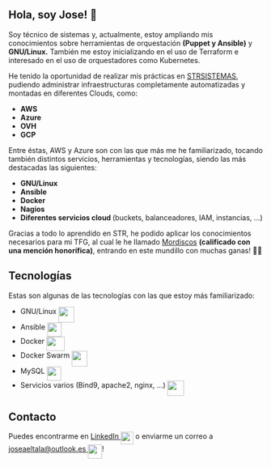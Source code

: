 ## Hola, soy Jose! 👋 
Soy técnico de sistemas y, actualmente, estoy ampliando mis conocimientos sobre herramientas de orquestación <b>(Puppet y Ansible)</b> y <b>GNU/Linux.</b> También me estoy inicializando en el uso de Terraform e interesado en el uso de orquestadores como Kubernetes. 

He tenido la oportunidad de realizar mis prácticas en [STRSISTEMAS](https://www.strsistemas.com/), pudiendo administrar infraestructuras completamente automatizadas y montadas en diferentes Clouds, como:
<b>
 - AWS
 - Azure
 - OVH
 - GCP</b>

Entre éstas, AWS y Azure son con las que más me he familiarizado, tocando también distintos servicios, herramientas y tecnologías, siendo las más destacadas las siguientes:
 <b>
 - GNU/Linux
 - Ansible
 - Docker
 - Nagios
 - Diferentes servicios cloud </b>(buckets, balanceadores, IAM, instancias, ...)

Gracias a todo lo aprendido en STR, he podido aplicar los conocimientos necesarios para mi TFG, al cual le he llamado [Mordiscos](https://github.com/joseaeltala/mordiscos) <b>(calificado con una mención honorífica)</b>, entrando en este mundillo con muchas ganas! 💪🏻

## Tecnologías

Estas son algunas de las tecnologías con las que estoy más familiarizado:
 - GNU/Linux <img src="https://icons.iconarchive.com/icons/osullivanluke/orb-os-x/256/Terminal-icon.png" width="31" height="31" align="top"/>
 - Ansible <img src="https://onthedock.github.io/images/ansible.png" width="28" height="28" align="top"/>
 - Docker <img src="https://www.underworldcode.org/content/images/size/w600/2020/08/Moby-logo-1.png" width="36" height="28" align="top"/>
 - Docker Swarm <img src="https://ih1.redbubble.net/image.249981913.5811/flat,128x128,075,t.u4.jpg" width="31" height="31" align="top"/>
 - MySQL <img src="https://net-load.com/wp-content/uploads/2015/03/mysql.png" width="28" height="28" align="top"/>
 - Servicios varios (Bind9, apache2, nginx, ...) <img src="https://pbs.twimg.com/media/DkxA7rgVAAAQ917.png" width="33" height="30" align="top"/>

## Contacto

Puedes encontrarme en [LinkedIn <img src="https://image.flaticon.com/icons/png/512/174/174857.png" width="25" height="25" align="top"/>](https://www.linkedin.com/in/jos%C3%A9-%C3%A1ngel-ael-talavera-5a59191b3) o enviarme un correo a [joseaeltala@outlook.es <img src="https://img.icons8.com/ios-filled/452/apple-mail.png" width="28" height="28" align="top"/>]( mailto:joseaeltala@outlook.es?cc=joseaeltala@gmail.com)!
